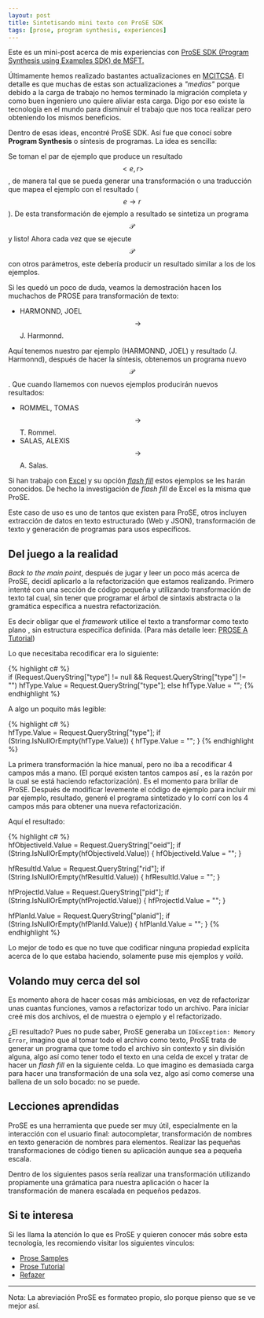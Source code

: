 ```yaml
---
layout: post
title: Sintetisando mini texto con ProSE SDK
tags: [prose, program synthesis, experiences]
---
```


Este es un mini-post acerca de mis experiencias con
[ProSE SDK (Program Synthesis using Examples SDK) de MSFT.](https://microsoft.github.io/prose/)

Últimamente hemos realizado bastantes actualizaciones en [MCITCSA](http://www.mcitcsa.net).
El detalle es que muchas de estas son actualizaciones a _"medias"_ porque debido
a la carga de trabajo no hemos terminado la migración completa y como buen
ingeniero uno quiere aliviar esta carga. Digo por eso existe la tecnología
en el mundo para disminuir el trabajo que nos toca realizar pero obteniendo los
mismos beneficios.

Dentro de esas ideas, encontré ProSE SDK. Así fue que conocí sobre **Program Synthesis**
 o síntesis de programas. La idea es sencilla:

Se toman el par de ejemplo que produce un resultado $$\lt e, r \gt$$,
de manera tal que se pueda generar una transformación o una traducción que mapea el ejemplo
con el resultado ($$e \rightarrow r$$). De esta transformación de ejemplo a resultado
se sintetiza un programa $$\mathcal{P}$$ y listo! Ahora cada vez que se 
ejecute $$\mathcal{P}$$ con otros parámetros, este debería producir un 
resultado similar a los de los ejemplos.

Si les quedó un poco de duda, veamos la demostración hacen los muchachos de PROSE
para transformación de texto:

 - HARMONND, JOEL $$ \rightarrow $$ J. Harmonnd.

Aquí tenemos nuestro par ejemplo (HARMONND, JOEL) y resultado (J. Harmonnd),
después de hacer la síntesis, obtenemos un programa nuevo $$\mathcal{P}$$. Que cuando llamemos
con nuevos ejemplos producirán nuevos resultados:

- ROMMEL, TOMAS $$ \rightarrow $$ T. Rommel. 
- SALAS, ALEXIS $$ \rightarrow $$ A. Salas.

Si han trabajo con [Excel](https://en.wikipedia.org/wiki/Microsoft_Excel) 
y su opción [_flash fill_](https://www.microsoft.com/en-us/research/publication/automating-string-processing-spreadsheets-using-input-output-examples/?from=http%3A%2F%2Fresearch.microsoft.com%2Fen-us%2Fum%2Fpeople%2Fsumitg%2Fflashfill.html)
estos ejemplos se les harán conocidos. De hecho la investigación de _flash fill_ de Excel es la misma
que ProSE.

Este caso de uso es uno de tantos que existen para ProSE, otros incluyen extracción
de datos en texto estructurado (Web y JSON), transformación de texto
y generación de programas para usos específicos.

## Del juego a la realidad

_Back to the main point_, después de jugar y leer un poco más acerca de ProSE,
decidí aplicarlo a la refactorización que estamos realizando. Primero intenté
con una sección de código pequeña y utilizando transformación de texto tal cual,
sin tener que programar el árbol de sintaxis abstracta o la gramática 
específica a nuestra refactorización.

Es decir obligar que el _framework_ utilice el texto a transformar como texto plano
, sin estructura especifíca definida.
(Para más detalle leer: [PROSE A Tutorial](https://microsoft.github.io/prose/documentation/prose/tutorial/))

Lo que necesitaba recodificar era lo siguiente: 

{% highlight c# %}  
if (Request.QueryString["type"] != null && Request.QueryString["type"] != "")
    hfType.Value = Request.QueryString["type"];
else
    hfType.Value = "";
{% endhighlight  %}  

A algo un poquito más legible:

{% highlight c# %}  
hfType.Value = Request.QueryString["type"];
if (String.IsNullOrEmpty(hfType.Value)) {
    hfType.Value = "";
}
{% endhighlight  %}

La primera transformación la hice manual, pero no iba a recodificar 4 campos más
a mano. (El porqué existen tantos campos así , es la razón por la cual se está
haciendo refactorización). Es el momento para brillar de ProSE.
Después de modificar levemente el código de ejemplo para incluir mi par ejemplo,
resultado, generé el programa sintetizado y lo corrí con los 4 campos más para
obtener una nueva refactorización. 

Aquí el resultado:

{% highlight c# %}  
hfObjectiveId.Value = Request.QueryString["oeid"];
if (String.IsNullOrEmpty(hfObjectiveId.Value)) {
    hfObjectiveId.Value = "";
}

hfResultId.Value = Request.QueryString["rid"];
if (String.IsNullOrEmpty(hfResultId.Value)) {
    hfResultId.Value = "";
}

hfProjectId.Value = Request.QueryString["pid"];
if (String.IsNullOrEmpty(hfProjectId.Value)) {
    hfProjectId.Value = "";
}

hfPlanId.Value = Request.QueryString["planid"];
if (String.IsNullOrEmpty(hfPlanId.Value)) {
    hfPlanId.Value = "";
}
{% endhighlight  %}

Lo mejor de todo es que no tuve que codificar ninguna propiedad explícita acerca
de lo que estaba haciendo, solamente puse mis ejemplos y _voilà_.

## Volando muy cerca del sol

Es momento ahora de hacer cosas más ambiciosas, en vez de refactorizar unas
cuantas funciones, vamos a refactorizar todo un archivo. Para iniciar creé mis
dos archivos, el de muestra o ejemplo y el refactorizado.

¿El resultado? Pues no pude saber, ProSE generaba un `IOException: Memory Error`,
imagino que al tomar todo el archivo como texto, ProSE trata de generar un programa
que tome todo el archivo sin contexto y sin división alguna, algo así como tener
todo el texto en una celda de excel y tratar de hacer un _flash fill_ en la
siguiente celda. Lo que imagino es demasiada carga para hacer una transformación
de una sola vez, algo así como comerse una ballena de un solo bocado: no se puede.

## Lecciones aprendidas

ProSE es una herramienta que puede ser muy útil, especialmente en la interacción
con el usuario final: autocompletar, transformación de nombres en texto
generación de nombres para elementos. Realizar las pequeñas transformaciones de
código tienen su aplicación aunque sea a pequeña escala.

Dentro de los siguientes pasos sería realizar una transformación utilizando
propiamente una grámatica para nuestra aplicación o hacer la transformación de
manera escalada en pequeños pedazos.

## Si te interesa

Si les llama la atención lo que es ProSE y quieren conocer más sobre esta tecnología,
les recomiendo visitar los siguientes vínculos:

- [Prose Samples](https://github.com/Microsoft/prose)
- [Prose Tutorial](https://github.com/gustavoasoares/prose-tutorial/wiki/Prose-tutorial)
- [Refazer](https://github.com/gustavoasoares/refazer)


------------------------------------------------
Nota: La abreviación ProSE es formateo propio, slo porque pienso que se ve mejor así.
